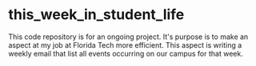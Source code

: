 # this_week_in_student_life
This code repository is for an ongoing project. It's purpose is to make an aspect at my job at Florida Tech more efficient. This aspect is writing a weekly email that list all events occurring on our campus for that week.
